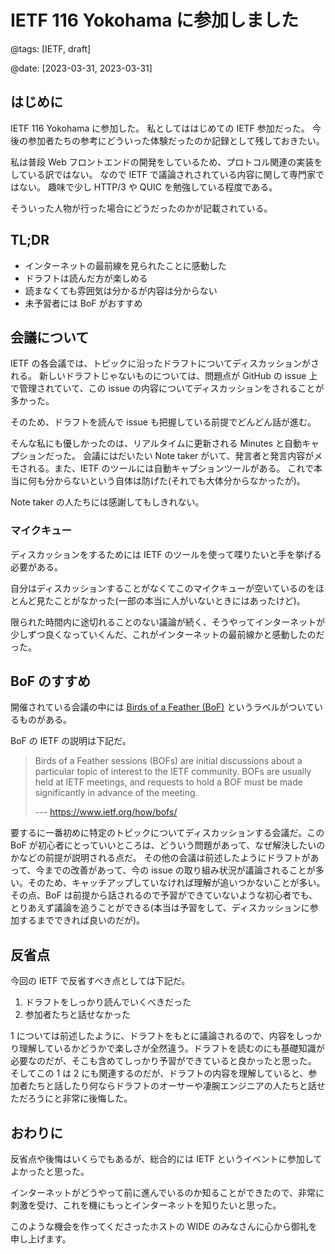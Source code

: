 # IETF 116 Yokohama に参加しました

@tags: [IETF, draft]

@date: [2023-03-31, 2023-03-31]

## はじめに

IETF 116 Yokohama に参加した。 私としてははじめての IETF 参加だった。
今後の参加者たちの参考にどういった体験だったのか記録として残しておきたい。

私は普段 Web フロントエンドの開発をしているため、プロトコル関連の実装をしている訳ではない。
なので IETF で議論されされている内容に関して専門家ではない。
趣味で少し HTTP/3 や QUIC を勉強している程度である。

そういった人物が行った場合にどうだったのかが記載されている。

## TL;DR

* インターネットの最前線を見られたことに感動した
* ドラフトは読んだ方が楽しめる
* 読まなくても雰囲気は分かるが内容は分からない
* 未予習者には BoF がおすすめ

## 会議について

IETF の各会議では、トピックに沿ったドラフトについてディスカッションがされる。
新しいドラフトじゃないものについては、問題点が GitHub の issue 上で管理されていて、この issue の内容についてディスカッションをされることが多かった。

そのため、ドラフトを読んで issue も把握している前提でどんどん話が進む。

そんな私にも優しかったのは、リアルタイムに更新される Minutes と自動キャプションだった。
会議にはだいたい Note taker がいて、発言者と発言内容がメモされる。また、IETF のツールには自動キャプションツールがある。
これで本当に何も分からないという自体は防げた(それでも大体分からなかったが)。

Note taker の人たちには感謝してもしきれない。


### マイクキュー

ディスカッションをするためには IETF のツールを使って喋りたいと手を挙げる必要がある。

自分はディスカッションすることがなくてこのマイクキューが空いているのをほとんど見たことがなかった(一部の本当に人がいないときにはあったけど)。

限られた時間内に途切れることのない議論が続く、そうやってインターネットが少しずつ良くなっていくんだ、これがインターネットの最前線かと感動したのだった。

## BoF のすすめ

開催されている会議の中には [Birds of a Feather (BoF)](https://www.ietf.org/how/bofs/) というラベルがついているものがある。

BoF の IETF の説明は下記だ。


> Birds of a Feather sessions (BOFs) are initial discussions about a particular topic of interest to the IETF community. BOFs are usually held at IETF meetings, and requests to hold a BOF must be made significantly in advance of the meeting.
>
> --- https://www.ietf.org/how/bofs/


要するに一番初めに特定のトピックについてディスカッションする会議だ。この BoF が初心者にとっていいところは、どういう問題があって、なぜ解決したいのかなどの前提が説明される点だ。
その他の会議は前述したようにドラフトがあって、今までの改善があって、今の issue の取り組み状況が議論されることが多い。そのため、キャッチアップしていなければ理解が追いつかないことが多い。
その点、BoF は前提から話されるので予習ができていないような初心者でも、とりあえず議論を追うことができる(本当は予習をして、ディスカッションに参加するまでできれば良いのだが)。

## 反省点

今回の IETF で反省すべき点としては下記だ。

1. ドラフトをしっかり読んでいくべきだった
2. 参加者たちと話せなかった

1 については前述したように、ドラフトをもとに議論されるので、内容をしっかり理解しているかどうかで楽しさが全然違う。ドラフトを読むのにも基礎知識が必要なのだが、そこも含めてしっかり予習ができていると良かったと思った。
そしてこの 1 は 2 にも関連するのだが、ドラフトの内容を理解していると、参加者たちと話したり何ならドラフトのオーサーや凄腕エンジニアの人たちと話せただろうにと非常に後悔した。

## おわりに

反省点や後悔はいくらでもあるが、総合的には IETF というイベントに参加してよかったと思った。

インターネットがどうやって前に進んでいるのか知ることができたので、非常に刺激を受け、これを機にもっとインターネットを知りたいと思った。

このような機会を作ってくださったホストの WIDE のみなさんに心から御礼を申し上げます。
